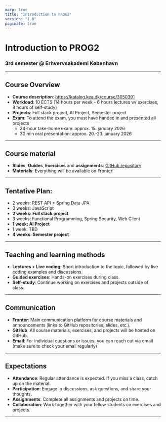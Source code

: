 ```yaml
---
marp: true
title: "Introduction to PROG2"
version: "1.0"
paginate: true
---
```


<!-- _class: lead -->

# Introduction to PROG2
### 3rd semester @ Erhvervsakademi København

<style>
section.lead h1 {
  text-align: center;
  font-size: 2.5em;
}
section.lead h3 {
  text-align: center;
  opacity: 0.6;
}
</style>

---

## Course Overview
- **Course description**: https://katalog.kea.dk/course/3050391
- **Workload**: 10 ECTS (14 hours per week - 6 hours lectures w/ exercises, 8 hours of self-study)
- **Projects**: Full stack project, AI Project, Semester project
- **Exam**: To attend the exam, you must have handed in and presented all projects
    - 24-hour take-home exam: approx. 15. january 2026
    - 30 min oral presentation: approx. 20.-23. january 2026

---

## Course material
- **Slides**, **Guides**, **Exercises** and **assignments**: [GitHub repository](https://github.com/ek-osnb/e25-prog2)
- **Materials**: Everything will be available on Fronter!

---

## Tentative Plan: 
  - 2 weeks: REST API + Spring Data JPA
  - 3 weeks: JavaScript
  - **2 weeks: Full stack project**
  - 3 weeks: Functional Programming, Spring Security, Web Client
  - **1 week: AI Project**
  - 1 week: TBD
  - **4 weeks: Semester project**

---

## Teaching and learning methods
- **Lectures + Live coding**: Short introduction to the topic, followed by live coding examples and discussions.
- **Guided exercises**: Hands-on exercises during class.
- **Self-study**: Continue working on exercises and projects outside of class.

---

## Communication
- **Fronter**: Main communication platform for course materials and announcements (links to GitHub repositories, slides, etc.).
- **GitHub**: All course materials, exercises, and projects will be hosted on GitHub.
- **Email**: For individual questions or issues, you can reach out via email (make sure to check your email regularly)

---

## Expectations
- **Attendance**: Regular attendance is expected. If you miss a class, catch up on the material.
- **Participation**: Engage in discussions, ask questions, and share your thoughts.
- **Assignments**: Complete all assignments and projects on time.
- **Collaboration**: Work together with your fellow students on exercises and projects.

---

